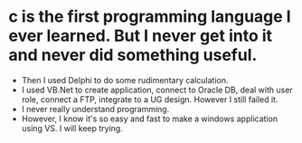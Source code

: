 # c is the first programming language I ever learned. But I never get into it and never did something useful.

* Then I used Delphi to do some rudimentary calculation.
* I used VB.Net to create application, connect to Oracle DB, deal with user role, connect a FTP, integrate to a UG design. However I still failed it.
* I never really understand programming.
* However, I know it's so easy and fast to make a windows application using VS. I will keep trying.
